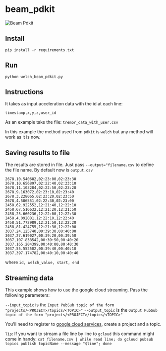# beam_pdkit

![Beam Pdkit](https://github.com/uh-joan/beam_pdkit/blob/master/beam_pdkit.png)

## Install

`pip install -r requirements.txt`

## Run

`python welch_beam_pdkit.py`


## Instructions

It takes as input acceleration data with the id at each line:

`timestamp,x,y,z,user_id`

As an example take the file: `tremor_data_with_user.csv`

In this example the method used from `pdkit` is `welch` but any method will work as it is now.

## Saving results to file

The results are stored in file. Just pass `--output="filename.csv` to define the file name. By default now is
`output.csv`

```
2678,10.540682,02:23:00,02:23:30
2678,10.656897,02:22:40,02:23:10
2678,11.103284,02:22:50,02:23:20
2678,9.163072,02:23:10,02:23:40
2678,3.228065,02:23:20,02:23:50
2678,4.506551,02:22:30,02:23:00
2458,62.922552,12:21:40,12:22:10
2458,67.516632,12:21:20,12:21:50
2458,25.660236,12:22:00,12:22:30
2458,4.092081,12:22:10,12:22:40
2458,51.772989,12:21:50,12:22:20
2458,81.424755,12:21:30,12:22:00
3037,24.125740,00:39:30,00:40:00
3037,27.619027,00:39:20,00:39:50
3037,107.838542,00:39:50,00:40:20
3037,165.204399,00:40:00,00:40:30
3037,55.552502,00:39:40,00:40:10
3037,397.174782,00:40:10,00:40:40
```

where
`id, welch_value, start, end`

## Streaming data

This example shows how to use the google cloud streaming. Pass the following parameters:

`--input_topic` is the `Input PubSub topic of the form "projects/<PROJECT>/topics/<TOPIC>"`
`--output_topic` is the `Output PubSub topic of the form "projects/<PROJECT>/topics/<TOPIC>"`

You'll need to register to [google cloud services](https://cloud.google.com/pubsub/?authuser=1), create a project and a
topic.

`Tip`: If you want to stream a file line by line to `gcloud` this command might come in handy:
`cat filename.csv | while read line; do gcloud pubsub topics publish topicName --message "$line"; done`
